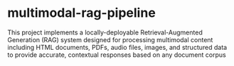 # multimodal-rag-pipeline
This project implements a locally-deployable Retrieval-Augmented Generation (RAG) system designed for processing multimodal content including HTML documents, PDFs, audio files, images, and structured data to provide accurate, contextual responses based on any document corpus
